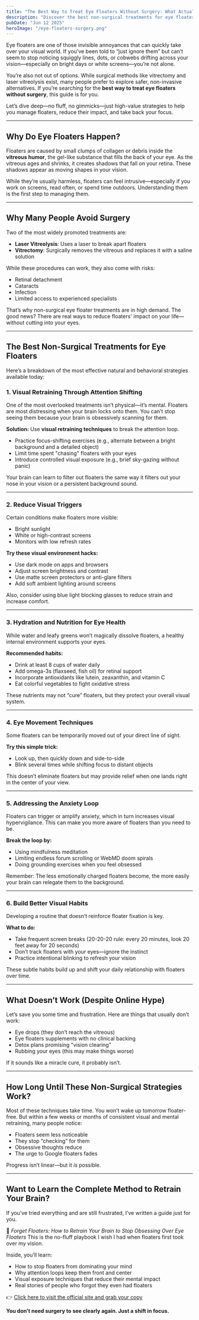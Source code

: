 ```yaml
---
title: "The Best Way to Treat Eye Floaters Without Surgery: What Actually Works"
description: "Discover the best non-surgical treatments for eye floaters. Learn what actually works, what to avoid, and how to retrain your focus naturally."
pubDate: "Jun 12 2025"
heroImage: "/eye-floaters-surgery.png"
---
```


Eye floaters are one of those invisible annoyances that can quickly take over your visual world. If you’ve been told to “just ignore them” but can’t seem to stop noticing squiggly lines, dots, or cobwebs drifting across your vision—especially on bright days or white screens—you’re not alone.

You’re also not out of options. While surgical methods like vitrectomy and laser vitreolysis exist, many people prefer to explore safer, non-invasive alternatives. If you’re searching for the **best way to treat eye floaters without surgery**, this guide is for you.

Let’s dive deep—no fluff, no gimmicks—just high-value strategies to help you manage floaters, reduce their impact, and take back your focus.

---

## Why Do Eye Floaters Happen?

Floaters are caused by small clumps of collagen or debris inside the **vitreous humor**, the gel-like substance that fills the back of your eye. As the vitreous ages and shrinks, it creates shadows that fall on your retina. These shadows appear as moving shapes in your vision.

While they’re usually harmless, floaters can feel intrusive—especially if you work on screens, read often, or spend time outdoors. Understanding them is the first step to managing them.

---

## Why Many People Avoid Surgery

Two of the most widely promoted treatments are:

* **Laser Vitreolysis**: Uses a laser to break apart floaters
* **Vitrectomy**: Surgically removes the vitreous and replaces it with a saline solution

While these procedures can work, they also come with risks:

* Retinal detachment
* Cataracts
* Infection
* Limited access to experienced specialists

That’s why non-surgical eye floater treatments are in high demand. The good news? There are real ways to reduce floaters' impact on your life—without cutting into your eyes.

---

## The Best Non-Surgical Treatments for Eye Floaters

Here’s a breakdown of the most effective natural and behavioral strategies available today:

### 1. **Visual Retraining Through Attention Shifting**

One of the most overlooked treatments isn’t physical—it’s mental. Floaters are most distressing when your brain locks onto them. You can’t stop seeing them because your brain is obsessively scanning for them.

**Solution:** Use **visual retraining techniques** to break the attention loop.

* Practice focus-shifting exercises (e.g., alternate between a bright background and a detailed object)
* Limit time spent "chasing" floaters with your eyes
* Introduce controlled visual exposure (e.g., brief sky-gazing without panic)

Your brain can learn to filter out floaters the same way it filters out your nose in your vision or a persistent background sound.

---

### 2. **Reduce Visual Triggers**

Certain conditions make floaters more visible:

* Bright sunlight
* White or high-contrast screens
* Monitors with low refresh rates

**Try these visual environment hacks:**

* Use dark mode on apps and browsers
* Adjust screen brightness and contrast
* Use matte screen protectors or anti-glare filters
* Add soft ambient lighting around screens

Also, consider using blue light blocking glasses to reduce strain and increase comfort.

---

### 3. **Hydration and Nutrition for Eye Health**

While water and leafy greens won’t magically dissolve floaters, a healthy internal environment supports your eyes.

**Recommended habits:**

* Drink at least 8 cups of water daily
* Add omega-3s (flaxseed, fish oil) for retinal support
* Incorporate antioxidants like lutein, zeaxanthin, and vitamin C
* Eat colorful vegetables to fight oxidative stress

These nutrients may not “cure” floaters, but they protect your overall visual system.

---

### 4. **Eye Movement Techniques**

Some floaters can be temporarily moved out of your direct line of sight.

**Try this simple trick:**

* Look up, then quickly down and side-to-side
* Blink several times while shifting focus to distant objects

This doesn’t eliminate floaters but may provide relief when one lands right in the center of your view.

---

### 5. **Addressing the Anxiety Loop**

Floaters can trigger or amplify anxiety, which in turn increases visual hypervigilance. This can make you more aware of floaters than you need to be.

**Break the loop by:**

* Using mindfulness meditation
* Limiting endless forum scrolling or WebMD doom spirals
* Doing grounding exercises when you feel obsessed

Remember: The less emotionally charged floaters become, the more easily your brain can relegate them to the background.

---

### 6. **Build Better Visual Habits**

Developing a routine that doesn’t reinforce floater fixation is key.

**What to do:**

* Take frequent screen breaks (20-20-20 rule: every 20 minutes, look 20 feet away for 20 seconds)
* Don’t track floaters with your eyes—ignore the instinct
* Practice intentional blinking to refresh your vision

These subtle habits build up and shift your daily relationship with floaters over time.

---

## What Doesn’t Work (Despite Online Hype)

Let’s save you some time and frustration. Here are things that usually don’t work:

* Eye drops (they don’t reach the vitreous)
* Eye floaters supplements with no clinical backing
* Detox plans promising "vision clearing"
* Rubbing your eyes (this may make things worse)

If it sounds like a miracle cure, it probably isn’t.

---

## How Long Until These Non-Surgical Strategies Work?

Most of these techniques take time. You won’t wake up tomorrow floater-free. But within a few weeks or months of consistent visual and mental retraining, many people notice:

* Floaters seem less noticeable
* They stop “checking” for them
* Obsessive thoughts reduce
* The urge to Google floaters fades

Progress isn’t linear—but it *is* possible.

---

## Want to Learn the Complete Method to Retrain Your Brain?

If you’ve tried everything and are still frustrated, I’ve written a guide just for you.

📘 *Forget Floaters: How to Retrain Your Brain to Stop Obsessing Over Eye Floaters*
This is the no-fluff playbook I wish I had when floaters first took over my vision.

Inside, you’ll learn:

* How to stop floaters from dominating your mind
* Why attention loops keep them front and center
* Visual exposure techniques that reduce their mental impact
* Real stories of people who forgot they even had floaters

👉 [Click here to visit the official site and grab your copy](/)

**You don’t need surgery to see clearly again. Just a shift in focus.**
